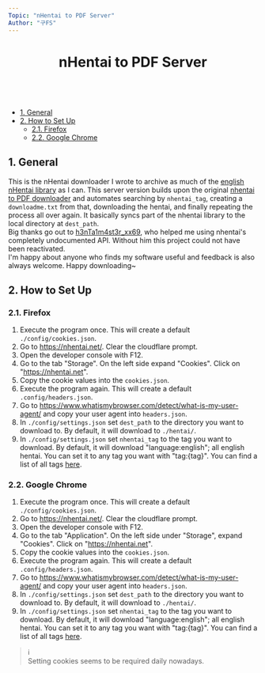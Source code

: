 ```yaml
---
Topic: "nHentai to PDF Server"
Author: "구FS"
---
```

<link href="./doc_templates/md_style.css" rel="stylesheet"></link>
<body>

# <p style="text-align: center">nHentai to PDF Server</p>
<br>
<br>

- [1. General](#1-general)
- [2. How to Set Up](#2-how-to-set-up)
  - [2.1. Firefox](#21-firefox)
  - [2.2. Google Chrome](#22-google-chrome)

## 1. General

This is the nHentai downloader I wrote to archive as much of the [english nHentai library](https://nhentai.net/language/english/popular) as I can. This server version builds upon the original [nhentai to PDF downloader](https://github.com/9-FS/2021-11-15-nHentai-to-PDF) and automates searching by `nhentai_tag`, creating a `downloadme.txt` from that, downloading the hentai, and finally repeating the process all over again. It basically syncs part of the nhentai library to the local directory at `dest_path`.  
Big thanks go out to [h3nTa1m4st3r_xx69](https://github.com/sam-k0), who helped me using nhentai's completely undocumented API. Without him this project could not have been reactivated.  
I'm happy about anyone who finds my software useful and feedback is also always welcome. Happy downloading~

<div style="page-break-after: always;"></div>

## 2. How to Set Up
### 2.1. Firefox

1. Execute the program once. This will create a default `./config/cookies.json`.
1. Go to https://nhentai.net/. Clear the cloudflare prompt.
1. Open the developer console with F12.
1. Go to the tab "Storage". On the left side expand "Cookies". Click on "https://nhentai.net".
1. Copy the cookie values into the `cookies.json`.
1. Execute the program again. This will create a default `.config/headers.json`.
1. Go to https://www.whatismybrowser.com/detect/what-is-my-user-agent/ and copy your user agent into `headers.json`.
1. In `./config/settings.json` set `dest_path` to the directory you want to download to. By default, it will download to `./hentai/`.
1. In `./config/settings.json` set `nhentai_tag` to the tag you want to download. By default, it will download "language:english"; all english hentai. You can set it to any tag you want with "tag:{tag}". You can find a list of all tags [here](https://nhentai.net/tags/).

### 2.2. Google Chrome

1. Execute the program once. This will create a default `./config/cookies.json`.
1. Go to https://nhentai.net/. Clear the cloudflare prompt.
1. Open the developer console with F12.
1. Go to the tab "Application". On the left side under "Storage", expand "Cookies". Click on "https://nhentai.net".
1. Copy the cookie values into the `cookies.json`.
1. Execute the program again. This will create a default `.config/headers.json`.
1. Go to https://www.whatismybrowser.com/detect/what-is-my-user-agent/ and copy your user agent into `headers.json`.
1. In `./config/settings.json` set `dest_path` to the directory you want to download to. By default, it will download to `./hentai/`.
1. In `./config/settings.json` set `nhentai_tag` to the tag you want to download. By default, it will download "language:english"; all english hentai. You can set it to any tag you want with "tag:{tag}". You can find a list of all tags [here](https://nhentai.net/tags/).

> :information_source:  
> Setting cookies seems to be required daily nowadays.

</body>